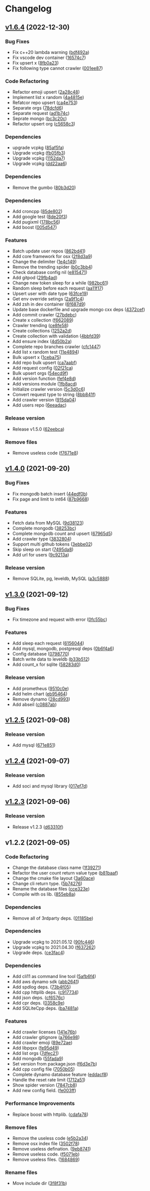 # Changelog

## [v1.6.4](https://github.com/spider-all/spider-cplusplus/compare/v1.4.0...v1.6.4) (2022-12-30)

### Bug Fixes

* Fix c++20 lambda warning ([bdf492a](https://github.com/spider-all/spider-cplusplus/commit/bdf492afb6fabb24c50fb5b5b0927b700d0fa34f))
* Fix vscode dev container ([16574c7](https://github.com/spider-all/spider-cplusplus/commit/16574c7f5aa4cef542aec5d96d62d2da4d1393c4))
* Fix upsert x ([8fb0a23](https://github.com/spider-all/spider-cplusplus/commit/8fb0a231b3d60fde33dbae7819ecacc65bbe8653))
* Fix following type cannot crawler ([001ee87](https://github.com/spider-all/spider-cplusplus/commit/001ee8705f993444c2dc915ba540db3cf17c2a92))

### Code Refactoring

* Refactor emoji upsert ([2a28c48](https://github.com/spider-all/spider-cplusplus/commit/2a28c482ed631b352cf0715f803acf8db154e5be))
* Implement list x random ([4a4815e](https://github.com/spider-all/spider-cplusplus/commit/4a4815eeb4812636d37eafcc0b07997bec5ece0a))
* Refatcor repo upsert ([ca4e753](https://github.com/spider-all/spider-cplusplus/commit/ca4e753a8d1298d776dde54287fc979364f74932))
* Separate orgs ([78dcfd6](https://github.com/spider-all/spider-cplusplus/commit/78dcfd6377dc51f3525161b9dfcd29a9fe68ab06))
* Separate request ([ad1b74c](https://github.com/spider-all/spider-cplusplus/commit/ad1b74c1618cf77bd038e711944626b67885eabe))
* Seprate mongo ([bc3c20c](https://github.com/spider-all/spider-cplusplus/commit/bc3c20cc9521d5412762d990bd08d093927dec08))
* Refactor upsert org ([c5658c3](https://github.com/spider-all/spider-cplusplus/commit/c5658c391978eb639028ffd106ab2091e01d9a17))

### Dependencies

* upgrade vcpkg ([85af5fa](https://github.com/spider-all/spider-cplusplus/commit/85af5fab4d2a98f893ae59d6f0bd7027ddf6e4d1))
* Upgrade vcpkg ([fb05fb3](https://github.com/spider-all/spider-cplusplus/commit/fb05fb30ac490eeac6921b70f823c3d73ca67240))
* Upgrade vcpkg ([1152da7](https://github.com/spider-all/spider-cplusplus/commit/1152da7e7eb0f9dc8536b95ee9db2805d7acac7d))
* Upgrade vcpkg ([dd22aa6](https://github.com/spider-all/spider-cplusplus/commit/dd22aa641779205b2586053a8e1800fa9bcb5439))

### Dependencies

* Remove the gumbo ([80b3d20](https://github.com/spider-all/spider-cplusplus/commit/80b3d205e7a964eb32b700933824478fe67492f7))

### Dependencies

* Add croncpp ([85de802](https://github.com/spider-all/spider-cplusplus/commit/85de802bc7c182e69eb4bb0353e447e3fba98603))
* Add google test ([8de20f3](https://github.com/spider-all/spider-cplusplus/commit/8de20f3f9790b5d2fa7c6fb0fa1a0ccf81a51bfd))
* Add pugixml ([178bc56](https://github.com/spider-all/spider-cplusplus/commit/178bc567e7f36267d311f51bd74ac45a0d331684))
* Add boost ([005d547](https://github.com/spider-all/spider-cplusplus/commit/005d547952815b31cc767ccc26deae35ab61ce1b))

### Features

* Batch update user repos ([862bd41](https://github.com/spider-all/spider-cplusplus/commit/862bd4152a547ae2aed9ad755862a7f5d8781ddc))
* Add core framework for osx ([2f8d3a9](https://github.com/spider-all/spider-cplusplus/commit/2f8d3a90b24172dea1dc9380ae115f12efa412f7))
* Change the delimiter ([1e4c149](https://github.com/spider-all/spider-cplusplus/commit/1e4c149fb5e73164956f2fe1324167a436e92001))
* Remove the trending spider ([b0c3bb4](https://github.com/spider-all/spider-cplusplus/commit/b0c3bb41baf5f90466163e9c1f186faadc7085be))
* Check database config nil ([e815471](https://github.com/spider-all/spider-cplusplus/commit/e8154713db59a6ae7735473128bd4894aea6b8cf))
* Add gitpod ([29fb4ad](https://github.com/spider-all/spider-cplusplus/commit/29fb4adcaa8273bd585e4e91927da60b157c65e9))
* Change new token sleep for a while ([982bc61](https://github.com/spider-all/spider-cplusplus/commit/982bc61ead76240063ff2fe233c21e9447d34fa6))
* Random sleep before each request ([aa11f17](https://github.com/spider-all/spider-cplusplus/commit/aa11f17ea61c8046b24364dc215bea7ff9776d4f))
* Upsert user with date type ([63fce19](https://github.com/spider-all/spider-cplusplus/commit/63fce19ed5705117144ccd92e918bdbe18ccc0ab))
* Get env override setings ([2a9f1c4](https://github.com/spider-all/spider-cplusplus/commit/2a9f1c40fbfff767312b78254e612b8b3e49a624))
* Add zsh in dev container ([6f687d9](https://github.com/spider-all/spider-cplusplus/commit/6f687d99d6395aa16870d1918e6a2254bc84485b))
* Update base dockerfile and upgrade mongo cxx deps ([4372cef](https://github.com/spider-all/spider-cplusplus/commit/4372ceff7c69fbf7cdac1d9e1c041ae614d5de1c))
* Add commit crawler ([27bdebc](https://github.com/spider-all/spider-cplusplus/commit/27bdebc16e7a7ed344ca46d3b149c9557e6bad60))
* Create x collection ([f662089](https://github.com/spider-all/spider-cplusplus/commit/f662089d4a1e100857ab7a54d71d50a19d4b20ba))
* Crawler trending ([ce8fe58](https://github.com/spider-all/spider-cplusplus/commit/ce8fe5833357303ecfea35b0895f7e8687be3950))
* Create collections ([1252a2d](https://github.com/spider-all/spider-cplusplus/commit/1252a2dffb4921c06f039d6a81ebbc3d9f8234a7))
* Create collection with validation ([4bbfd39](https://github.com/spider-all/spider-cplusplus/commit/4bbfd39cdcfee2c58774fb82dcd554303bb15bc8))
* Add ensure index ([4d50b2a](https://github.com/spider-all/spider-cplusplus/commit/4d50b2a8e8b6fc135c4807a90667b36df9a48ce0))
* Complete repo branches crawler ([cfc1447](https://github.com/spider-all/spider-cplusplus/commit/cfc144704bca81feddc4ee5ebf069a9999ac54c6))
* Add list x random test ([11e4894](https://github.com/spider-all/spider-cplusplus/commit/11e4894c18effa1be1c098edb477df50018f83c9))
* Bulk upsert x ([1ceba75](https://github.com/spider-all/spider-cplusplus/commit/1ceba75172d51e9ac33a3af48a40c62cdfdea309))
* Add repo bulk upsert ([ca7aabf](https://github.com/spider-all/spider-cplusplus/commit/ca7aabfa9e9214027d37b3a469c33878762747a2))
* Add request config ([02f21ca](https://github.com/spider-all/spider-cplusplus/commit/02f21ca1a070cd35c7d3fc0a755e11a843fdc5b8))
* Bulk upsert orgs ([54ecd9f](https://github.com/spider-all/spider-cplusplus/commit/54ecd9faa2bd5b35315d866b4dcd682c059ce790))
* Add version function ([fef4e8d](https://github.com/spider-all/spider-cplusplus/commit/fef4e8db6ff9610b3a6a1edec6c1d07a72edfea7))
* Add versions module ([1fb8acd](https://github.com/spider-all/spider-cplusplus/commit/1fb8acd42e3bde7eb0fcd3827d253aa4b65fbc9c))
* Initialize crawler version ([5c3d0c6](https://github.com/spider-all/spider-cplusplus/commit/5c3d0c60839cab6d135edd2bef4b40c83f700dad))
* Convert request type to string ([8bb841f](https://github.com/spider-all/spider-cplusplus/commit/8bb841fd7cd83ca9453538d7814be957e63a80dd))
* Add crawler version ([915da04](https://github.com/spider-all/spider-cplusplus/commit/915da04a266d8ffc6f804ecab3de5195e7aa4296))
* Add users repo ([6eeadac](https://github.com/spider-all/spider-cplusplus/commit/6eeadac3d0373c03fd27435e160ff7922aaf5b90))

### Release version

* Release v1.5.0 ([62eebca](https://github.com/spider-all/spider-cplusplus/commit/62eebca09798ab8b3703a1b602ffd604c7cf1fb9))

### Remove files

* Remove useless code ([f7671e8](https://github.com/spider-all/spider-cplusplus/commit/f7671e84b5d869a104c9fb5d3b49a9f534554d45))

## [v1.4.0](https://github.com/spider-all/spider-cplusplus/compare/v1.3.0...v1.4.0) (2021-09-20)

### Bug Fixes

* Fix mongodb batch insert ([44edf0b](https://github.com/spider-all/spider-cplusplus/commit/44edf0bcadff69cdc8a4391514aea1902ce213a3))
* Fix page and limit to int64 ([87b9668](https://github.com/spider-all/spider-cplusplus/commit/87b96683aa4408eb4c59e6f0e10ab35d1df67e81))

### Features

* Fetch data from MySQL ([9d38123](https://github.com/spider-all/spider-cplusplus/commit/9d381233614854d3bfb51708d41b29d20c3167cc))
* Complete mongodb ([38253bc](https://github.com/spider-all/spider-cplusplus/commit/38253bc482b26e1c01c3bef9d36b1dbfed59b9f0))
* Complete mongodb count and upsert ([67965d5](https://github.com/spider-all/spider-cplusplus/commit/67965d50f59a8d286f1fdba723faff2a0932209c))
* Add crawler type ([3832804](https://github.com/spider-all/spider-cplusplus/commit/38328040eae44cefea8b292e8cc5a6928af8ec97))
* Support multi github tokens ([3ebbe02](https://github.com/spider-all/spider-cplusplus/commit/3ebbe02fdfb22c636f02c6a5239ffa52b028c64e))
* Skip sleep on start ([7495da8](https://github.com/spider-all/spider-cplusplus/commit/7495da8db1264b70da8f251aa85b8184f5917b75))
* Add url for users ([9c9213a](https://github.com/spider-all/spider-cplusplus/commit/9c9213ac05118f172bd198af0bf5893509ec3888))

### Release version

* Remove SQLite, pg, leveldb, MySQL ([a3c5888](https://github.com/spider-all/spider-cplusplus/commit/a3c5888c0429f03dc7c578d47a25d330d3ec358d))

## [v1.3.0](https://github.com/spider-all/spider-cplusplus/compare/v1.2.5...v1.3.0) (2021-09-12)

### Bug Fixes

* Fix timezone and request with error ([0fc55bc](https://github.com/spider-all/spider-cplusplus/commit/0fc55bc023318e012baff3b9fd004c9f9eff55f4))

### Features

* Add sleep each request ([6156044](https://github.com/spider-all/spider-cplusplus/commit/6156044315fb3f20d0aa2e78c45b1914b2aa14e3))
* Add mysql, mongodb, postgresql deps ([0b6f4a6](https://github.com/spider-all/spider-cplusplus/commit/0b6f4a64b788669594e31e6a82345814af19c28b))
* Config database ([0798770](https://github.com/spider-all/spider-cplusplus/commit/0798770705c18f7621df4b5a3175eb60894e2580))
* Batch write data to leveldb ([b33b512](https://github.com/spider-all/spider-cplusplus/commit/b33b512e6aef85a67643e8dc8745e6fd83d790cd))
* Add count_x for sqlite ([58283d0](https://github.com/spider-all/spider-cplusplus/commit/58283d07af39b552c05b5d59b1c828a457c1d183))

### Release version

* Add prometheus ([9510c0e](https://github.com/spider-all/spider-cplusplus/commit/9510c0e0f6e9a5566188aab7af01ede0c4bfe4b1))
* Add helm chart ([eb95464](https://github.com/spider-all/spider-cplusplus/commit/eb9546430ceb9418ec2d2c6513f6dc57a77cbd01))
* Remove dynamo ([28cd993](https://github.com/spider-all/spider-cplusplus/commit/28cd993864555d3a8f363ce4cfd62eeb8fc6027b))
* Add abseil ([c0887ab](https://github.com/spider-all/spider-cplusplus/commit/c0887ab030f00308255a3ff294d3273ddb4ed949))

## [v1.2.5](https://github.com/spider-all/spider-cplusplus/compare/v1.2.4...v1.2.5) (2021-09-08)

### Release version

* Add mysql ([671e851](https://github.com/spider-all/spider-cplusplus/commit/671e8515d02af5fbc36b5517a55bdc6f7d93145c))

## [v1.2.4](https://github.com/spider-all/spider-cplusplus/compare/v1.2.3...v1.2.4) (2021-09-07)

### Release version

* Add soci and mysql library ([017ef7d](https://github.com/spider-all/spider-cplusplus/commit/017ef7d61fd20684143112a4476e6296d0e8ef4d))

## [v1.2.3](https://github.com/spider-all/spider-cplusplus/compare/v1.2.2...v1.2.3) (2021-09-06)

### Release version

* Release v1.2.3 ([d63310f](https://github.com/spider-all/spider-cplusplus/commit/d63310ffe6d3bdd25d60863e77f681d31bb505a4))

## v1.2.2 (2021-09-05)

### Code Refactoring

* Change the database class name ([1f39271](https://github.com/spider-all/spider-cplusplus/commit/1f392719697f2b420602896e8bc4c4c0fc4f2da1))
* Refactor the user count return value type ([b81baaf](https://github.com/spider-all/spider-cplusplus/commit/b81baaf438a5a3c0f05c24824f50c4ed1d4d3f46))
* Change the cmake file layout ([3a60ace](https://github.com/spider-all/spider-cplusplus/commit/3a60ace5db852d62cfb6199d4780732aac647503))
* Change cli return type. ([5b74276](https://github.com/spider-all/spider-cplusplus/commit/5b74276853434eda06cbf30f3368771536de1414))
* Rename the database files ([cce323e](https://github.com/spider-all/spider-cplusplus/commit/cce323eb97f8f779e9bf35d5e62e77dd3485a2c8))
* Compile with os lib. ([855eb8a](https://github.com/spider-all/spider-cplusplus/commit/855eb8aa64684c2e76a2aa2c5d67de30908a014f))

### Dependencies

* Remove all of 3rdparty deps. ([01185be](https://github.com/spider-all/spider-cplusplus/commit/01185be7425ddb193bfcfafa6e9064fcee6ad2e0))

### Dependencies

* Upgrade vcpkg to 2021.05.12 ([90fc446](https://github.com/spider-all/spider-cplusplus/commit/90fc446f5653ce37cdc2157dbc6d9b28d8204e6e))
* Upgrade vcpkg to 2021.04.30 ([f637262](https://github.com/spider-all/spider-cplusplus/commit/f637262a2a0bdaaa95c2c73a14bfb15ce19f1003))
* Upgrade deps. ([ce3fac4](https://github.com/spider-all/spider-cplusplus/commit/ce3fac42a229c6db6b43bf8b9532b2e19b3ecdc6))

### Dependencies

* Add cli11 as command line tool ([5afb6f4](https://github.com/spider-all/spider-cplusplus/commit/5afb6f47a65b925378ed4ae0ed73d2d05f46e77f))
* Add aws dynamo sdk ([abb2641](https://github.com/spider-all/spider-cplusplus/commit/abb26413cdcf58bd5c6f8e0428923abddda45390))
* Add spdlog deps. ([73b4f05](https://github.com/spider-all/spider-cplusplus/commit/73b4f055f156e85eb09a45947174b50ee5f07704))
* Add cpp httplib deps. ([c917734](https://github.com/spider-all/spider-cplusplus/commit/c917734922202bb1d1c11a2bb10d54bc351a0d71))
* Add json deps. ([cf6576c](https://github.com/spider-all/spider-cplusplus/commit/cf6576c7c257daf9bc8eed66627f01b296d7c696))
* Add cpr deps. ([0358c9e](https://github.com/spider-all/spider-cplusplus/commit/0358c9e5023529df373f86d9fe1097577b3b45bb))
* Add SQLiteCpp deps. ([ba7481a](https://github.com/spider-all/spider-cplusplus/commit/ba7481a99aa0c570dd9b1078260c311f5cfab416))

### Features

* Add crawler licenses ([141e76b](https://github.com/spider-all/spider-cplusplus/commit/141e76bccdc8c12b5d4e1f34335d1cd2bbd3eaee))
* Add crawler gitignore ([a766e98](https://github.com/spider-all/spider-cplusplus/commit/a766e98c503d9c3b257fe82404cfc7e3b04e90af))
* Add crawler emoji ([89e72ae](https://github.com/spider-all/spider-cplusplus/commit/89e72ae7706dd5082b4b52beca3db23870035a2a))
* Add libpqxx ([fe95d49](https://github.com/spider-all/spider-cplusplus/commit/fe95d49a145f8eedf6d51fc974b118601feca9be))
* Add list orgs ([7dfec21](https://github.com/spider-all/spider-cplusplus/commit/7dfec216bd6810d061604097182b2a370b94a1ba))
* Add mongodb ([55fada9](https://github.com/spider-all/spider-cplusplus/commit/55fada93174f93fad53a20b7f6ebd221d34add9e))
* Set version from package.json ([f6d3e7b](https://github.com/spider-all/spider-cplusplus/commit/f6d3e7bff0b428a9748652c6ce1012c5276be13b))
* Add cpp config file ([7050b05](https://github.com/spider-all/spider-cplusplus/commit/7050b05397185b421543414a7cb0c50b91d584f5))
* Complete dynamo database feature ([eddacf8](https://github.com/spider-all/spider-cplusplus/commit/eddacf88e45c728b363e4a61094ec335899ef058))
* Handle the reset rate limit ([1712a51](https://github.com/spider-all/spider-cplusplus/commit/1712a518029bca2a1382a5fd41573c7d43b1ffaa))
* Show spider version ([7847cb8](https://github.com/spider-all/spider-cplusplus/commit/7847cb83a5513346b75744b5de66eb4b03c6006a))
* Add new config field. ([fe003ff](https://github.com/spider-all/spider-cplusplus/commit/fe003ffde81bafb1bf20a66ad84b6c8045fcbde8))

### Performance Improvements

* Replace boost with httplib. ([cdafa78](https://github.com/spider-all/spider-cplusplus/commit/cdafa7831019e268b41ffc222844dca08a26c858))

### Remove files

* Remove the useless code ([e5b2a34](https://github.com/spider-all/spider-cplusplus/commit/e5b2a34bc497e8c333581c8835707380d904cf1c))
* Remove osx index file ([3502f78](https://github.com/spider-all/spider-cplusplus/commit/3502f784e9f6feb6c57a80507d24140dada80c7f))
* Remove useless defination. ([9eb8741](https://github.com/spider-all/spider-cplusplus/commit/9eb87418e7204d505546747ea2c8d4e537fc05ed))
* Remove useless code. ([f5071eb](https://github.com/spider-all/spider-cplusplus/commit/f5071ebd667a319db3500674f91687350534d49f))
* Remove useless files. ([1684869](https://github.com/spider-all/spider-cplusplus/commit/1684869914a53689cde1e649ca509fd85f69b371))

### Rename files

* Move include dir ([3f8f31b](https://github.com/spider-all/spider-cplusplus/commit/3f8f31b37da2b0440a7393569aef2516dad7d1bb))

